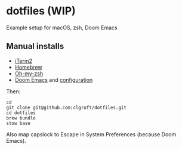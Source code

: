 # dotfiles (WIP)
Example setup for macOS, zsh, Doom Emacs

## Manual installs

* [iTerm2](https://iterm2.com/)
* [Homebrew](https://brew.sh/)
* [Oh-my-zsh](https://github.com/robbyrussell/oh-my-zsh)
* [Doom Emacs](https://github.com/hlissner/doom-emacs) and [configuration](https://github.com/clgroft/doom.d)

Then:
```
cd
git clone git@github.com:clgroft/dotfiles.git
cd dotfiles
brew bundle
stow base
```
Also map capslock to Escape in System Preferences (because Doom Emacs).
